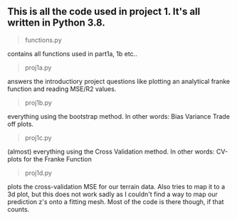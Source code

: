 ## This is all the code used in project 1. It's all written in Python 3.8.
>functions.py

contains all functions used in part1a, 1b etc..

>proj1a.py

answers the introductiory project questions like plotting an analytical franke function and reading MSE/R2 values.

>proj1b.py

everything using the bootstrap method. In other words: Bias Variance Trade off plots.

>proj1c.py

(almost) everything using the Cross Validation method. In other words: CV-plots for the Franke Function

>proj1d.py

plots the cross-validation MSE for our terrain data. Also tries to map it to a 3d plot, but this does not work sadly as I couldn't find a way to map our prediction z's onto a fitting mesh. Most of the code is there though, if that counts.
